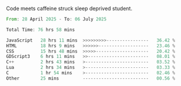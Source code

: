 Code meets caffeine struck sleep deprived student.

<!--START_SECTION:waka-->

```rust
From: 28 April 2025 - To: 06 July 2025

Total Time: 76 hrs 58 mins

JavaScript   28 hrs 11 mins  >>>>>>>>>----------------   36.42 %
HTML         18 hrs 9 mins   >>>>>>-------------------   23.46 %
CSS          15 hrs 48 mins  >>>>>--------------------   20.42 %
GDScript3    6 hrs 11 mins   >>-----------------------   08.01 %
C++          2 hrs 43 mins   >------------------------   03.52 %
Lua          2 hrs 34 mins   >------------------------   03.33 %
C            1 hr 54 mins    >------------------------   02.46 %
Other        25 mins         -------------------------   00.56 %
```

<!--END_SECTION:waka-->
